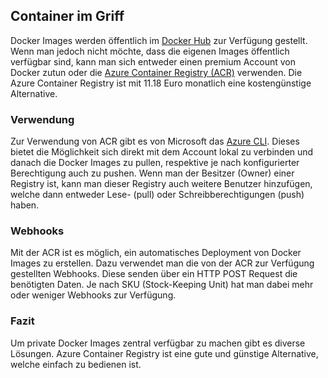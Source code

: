 ## Container im Griff
Docker Images werden öffentlich im [Docker Hub](https://hub.docker.com/) zur Verfügung gestellt. Wenn man jedoch nicht möchte, dass die eigenen Images öffentlich verfügbar sind, kann man sich entweder einen premium Account von Docker zutun oder die [Azure Container Registry (ACR)](https://azure.microsoft.com/en-us/services/container-registry/) verwenden. Die Azure Container Registry ist mit 11.18 Euro monatlich eine kostengünstige Alternative.





### Verwendung 
Zur Verwendung von ACR gibt es von Microsoft das [Azure CLI](https://docs.microsoft.com/en-us/cli/azure/acr?view=azure-cli-latest). Dieses bietet die Möglichkeit sich direkt mit dem Account lokal zu verbinden und danach die Docker Images zu pullen, respektive je nach konfigurierter Berechtigung auch zu pushen. Wenn man der Besitzer (Owner) einer Registry ist, kann man dieser Registry auch weitere Benutzer hinzufügen, welche dann entweder Lese- (pull) oder Schreibberechtigungen (push) haben.





### Webhooks
Mit der ACR ist es möglich, ein automatisches Deployment von Docker Images zu erstellen. Dazu verwendet man die von der ACR zur Verfügung gestellten Webhooks. Diese senden über ein HTTP POST Request die benötigten Daten. Je nach SKU (Stock-Keeping Unit) hat man dabei mehr oder weniger Webhooks zur Verfügung.





### Fazit
Um private Docker Images zentral verfügbar zu machen gibt es diverse Lösungen. Azure Container Registry ist eine gute und günstige Alternative, welche einfach zu bedienen ist.